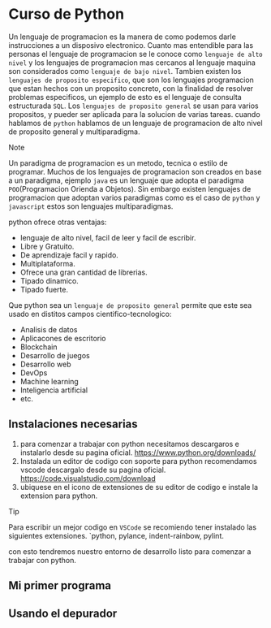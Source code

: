 # Curso de Python
Un lenguaje de programacion es la manera de como podemos darle instrucciones a un disposivo electronico.
Cuanto mas entendible para las personas el lenguaje de programacion se le conoce como `lenguaje de alto nivel` y los lenguajes de programacion mas cercanos al lenguaje maquina son considerados como `lenguaje de bajo nivel`.
Tambien existen los `lenguajes de proposito especifico`, que son los lenguajes programacion que estan hechos con un proposito concreto, con la finalidad de resolver problemas especificos, un ejemplo de esto es el lenguaje de consulta estructurada `SQL`.
Los `lenguajes de proposito general` se usan para varios propositos, y pueder ser aplicada para la solucion de varias tareas.
cuando hablamos de `python` hablamos de un lenguaje de programacion de alto nivel de proposito general y multiparadigma.
> [!NOTE]
> Un paradigma de programacion es un metodo, tecnica o estilo de programar. Muchos de los lenguajes de programacion son creados en base a un paradigma, ejemplo `java` es un lenguaje que adopta el paradigma `POO`(Programacion Orienda a Objetos). Sin embargo existen lenguajes de programacion que adoptan varios paradigmas como es el caso de `python` y `javascript` estos son lenguajes multiparadigmas.

python ofrece otras ventajas:
- lenguaje de alto nivel, facil de leer y facil de escribir.
- Libre y Gratuito.
- De aprendizaje facil y rapido.
- Multiplataforma.
- Ofrece una gran cantidad de librerias.
- Tipado dinamico.
- Tipado fuerte.

Que python sea un `lenguaje de proposito general` permite que este sea usado en distitos campos cientifico-tecnologico:
- Analisis de datos
- Aplicacones de escritorio
- Blockchain
- Desarrollo de juegos
- Desarrollo web
- DevOps
- Machine learning
- Inteligencia artificial
- etc.

## Instalaciones necesarias
1. para comenzar a trabajar con python necesitamos descargaros e instalarlo desde su pagina oficial. https://www.python.org/downloads/
2. Instalada un editor de codigo con soporte para python recomendamos vscode descargalo desde su pagina oficial. https://code.visualstudio.com/download
3. ubiquese en el icono de extensiones de su editor de codigo e instale la extension para python.
> [!TIP]
> Para escribir un mejor codigo en `VSCode` se recomiendo tener instalado las siguientes extensiones. `python, pylance, indent-rainbow, pylint.
>
con esto tendremos nuestro entorno de desarrollo listo para comenzar a trabajar con python.
## Mi primer programa

## Usando el depurador